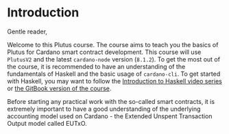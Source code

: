 # Introduction

Gentle reader,&#x20;

Welcome to this Plutus course. The course aims to teach you the basics of Plutus for Cardano smart contract development. This course will use `PlutusV2` and the latest `cardano-node` version (`8.1.2`). To get the most out of the course, it is recommended to have an understanding of the fundamentals of Haskell and the basic usage of `cardano-cli`. To get started with Haskell, you may want to follow the [Introduction to Haskell video series](https://www.youtube.com/playlist?list=PLAoT\_AQC5nO\_2bMR85RJksJgcKlvIRKRQ) or [the GitBook version of the course](https://haskell.hpmeducation.com/).

Before starting any practical work with the so-called smart contracts, it is extremely important to have a good understanding of the underlying accounting model used on Cardano - the Extended Unspent Transaction Output model called EUTxO.

